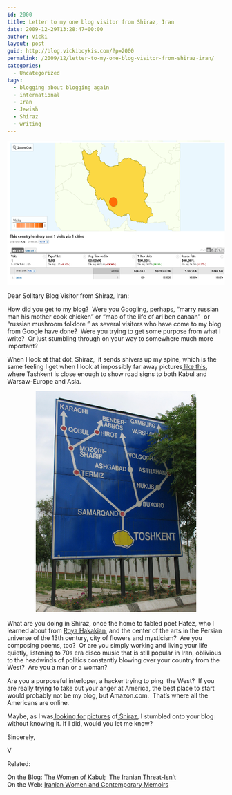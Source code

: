```yaml
---
id: 2000
title: Letter to my one blog visitor from Shiraz, Iran
date: 2009-12-29T13:28:47+00:00
author: Vicki
layout: post
guid: http://blog.vickiboykis.com/?p=2000
permalink: /2009/12/letter-to-my-one-blog-visitor-from-shiraz-iran/
categories:
  - Uncategorized
tags:
  - blogging about blogging again
  - international
  - Iran
  - Jewish
  - Shiraz
  - writing
---
```

<p style="text-align: center;">
  <a href="https://raw.githubusercontent.com/veekaybee/wlb/gh-pages/assets/images/2009/12/shiraz-analytics.bmp"><img class="aligncenter size-full wp-image-2001" title="shiraz analytics" src="https://raw.githubusercontent.com/veekaybee/wlb/gh-pages/assets/images/2009/12/shiraz-analytics.bmp" alt="shiraz analytics" width="574" height="333" /></a>
</p>

<p style="text-align: left;">
  Dear Solitary Blog Visitor from Shiraz, Iran:
</p>

<p style="text-align: left;">
  How did you get to my blog?  Were you Googling, perhaps, &#8220;marry russian man his mother cook chicken&#8221; or &#8220;map of the life of ari ben canaan&#8221;  or &#8220;russian mushroom folklore &#8221; as several visitors who have come to my blog from Google have done?  Were you trying to get some purpose from what I write?  Or just stumbling through on your way to somewhere much more important?
</p>

<p style="text-align: left;">
  When I look at that dot, Shiraz,  it sends shivers up my spine, which is the same feeling I get when I look at impossibly far away pictures<a href="http://en.wikipedia.org/wiki/File:Taschkent_Wegweiser.jpg"> like this</a>, where Tashkent is close enough to show road signs to both Kabul and Warsaw-Europe and Asia.
</p>

<p style="text-align: center;">
  <a href="https://raw.githubusercontent.com/veekaybee/wlb/gh-pages/assets/images/2009/12/Tashkent-Road-Sign.jpg"><img class="aligncenter size-full wp-image-2004" title="Wegweiser am SÃ¼drand von Taschkent" src="https://raw.githubusercontent.com/veekaybee/wlb/gh-pages/assets/images/2009/12/Tashkent-Road-Sign.jpg" alt="Wegweiser am SÃ¼drand von Taschkent" width="372" height="512" /></a>
</p>

<p style="text-align: left;">
  What are you doing in Shiraz, once the home to fabled poet Hafez, who I learned about from <a href="http://en.wikipedia.org/wiki/Roya_Hakakian">Roya Hakakian</a>, and the center of the arts in the Persian universe of the 13th century, city of flowers and mysticism?  Are you composing poems, too?  Or are you simply working and living your life quietly, listening to 70s era disco music that is still popular in Iran, oblivious to the headwinds of politics constantly blowing over your country from the West?  Are you a man or a woman?
</p>

<p style="text-align: left;">
  Are you a purposeful interloper, a hacker trying to ping  the West?  If you are really trying to take out your anger at America, the best place to start would probably not be my blog, but Amazon.com.  That&#8217;s where all the Americans are online.
</p>

<p style="text-align: left;">
  Maybe, as I was<a href="http://www.bamjam.net/Iran/Shiraz.html"> looking for</a> <a href="http://images.travelpod.com/users/bird_dream/1.1223639460.bird-dream-in-shiraz.jpg">pictures</a> of<a href="http://wwwcsif.cs.ucdavis.edu/~mohassel/shiraz.html"> Shiraz</a>, I stumbled onto your blog without knowing it. If I did, would you let me know?
</p>

<p style="text-align: left;">
  <p style="text-align: left;">
    Sincerely,
  </p>
  
  <p style="text-align: left;">
    V
  </p>
  
  <p style="text-align: left;">
    Related:
  </p>
  
  <p style="text-align: left;">
    On the Blog: <a href="http://blog.vickiboykis.com/2009/03/26/the-women-of-kabul-a-lost-time/">The Women of Kabul</a>;  <a href="http://blog.vickiboykis.com/2009/03/11/the-iranian-threat-isnt/">The Iranian Threat-Isn&#8217;t</a><br /> On the Web: <a href="http://www.iranchamber.com/culture/articles/iranian_women_contemporary_memoirs.php">Iranian Women and Contemporary Memoirs</a>
  </p>